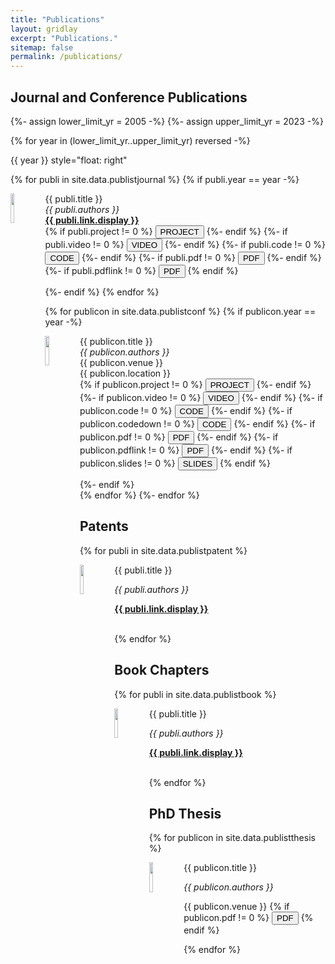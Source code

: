 ```yaml
---
title: "Publications"
layout: gridlay
excerpt: "Publications."
sitemap: false
permalink: /publications/
---
```

## Journal and Conference Publications


{%- assign lower_limit_yr = 2005 -%}
{%- assign upper_limit_yr = 2023 -%}

{% for year in (lower_limit_yr..upper_limit_yr) reversed -%}

<div class="row">
<div class="col-sm-12 clearfix">
<div class="well well-sm">
<p>{{ year }} style="float: right" </p>
</div>
</div>
</div>

{% for publi in site.data.publistjournal %}
{% if publi.year == year -%}

<div class="row">
<div class="col-sm-11 clearfix">
 <div class="well well-sm">
  <img src="{{ site.url }}{{ site.baseurl }}/images/pubpic/{{ publi.image }}" class="img-responsive" width="11%" style="float: left" />
  <p>{{ publi.title }}  <br> 
  <em>{{ publi.authors }}</em> <br> 
  <strong><a href="{{ publi.link.url }}">{{ publi.link.display }}</a></strong> <br>
  {% if publi.project != 0 %}
      <button type="button" class="btn-xs btn-info" onclick="window.location.href= '{{ publi.project }}'">
      PROJECT
      </button> 
  {%- endif %}
  {%- if publi.video != 0 %}
      <button type="button" class="btn-xs btn-info" onclick="window.location.href= '{{ publi.video }}'">
      VIDEO
      </button> 
  {%- endif %}
  {%- if publi.code != 0 %}
     <button type="button" class="btn-xs btn-info" onclick="window.location.href= '{{ publi.code }}'">
     CODE
     </button> 
  {%- endif %}
  {%- if publi.pdf != 0 %}
     <button type="button" class="btn-xs btn-info" onclick="window.location.href= '{{ site.baseurl }}/downloads/{{ publi.pdf }}'">
     PDF
     </button> 
  {%- endif %}
  {%- if publi.pdflink != 0 %}
      <button type="button" class="btn-xs btn-info" onclick="window.location.href= '{{ publi.pdflink }}'">
      PDF
      </button>
  {% endif %}  
  </p>
 </div>
</div>
</div>

{%- endif %}
{% endfor %}

{% for publicon in site.data.publistconf %}
{% if publicon.year == year -%}

<div class="row">
<div class="col-sm-11 clearfix">
<div class="well well-sm">
<img src="{{ site.url }}{{ site.baseurl }}/images/pubpic/{{ publicon.image }}" class="img-responsive" width="11%" style="float: left" />
<p>{{ publicon.title }} <br> 
<em>{{ publicon.authors }}</em> <br>
{{ publicon.venue }} <br>
{{ publicon.location }} <br>
{% if publicon.project != 0 %}
<button type="button" class="btn-xs btn-info" onclick="window.location.href= '{{ publicon.project }}'">
PROJECT
</button> 
{%- endif %}
{%- if publicon.video != 0 %}
<button type="button" class="btn-xs btn-info" onclick="window.location.href= '{{ publicon.video }}'">
VIDEO
</button> 
{%- endif %}
{%- if publicon.code != 0 %}
<button type="button" class="btn-xs btn-info" onclick="window.location.href= '{{ publicon.code }}'">
CODE
</button> 
{%- endif %}
{%- if publicon.codedown != 0 %}
<button type="button" class="btn-xs btn-info" onclick="window.location.href= '{{ site.baseurl }}/downloads/{{ publicon.codedown }}'">
CODE
</button> 
{%- endif %} 
{%- if publicon.pdf != 0 %}
<button type="button" class="btn-xs btn-info" onclick="window.location.href= '{{ site.baseurl }}/downloads/{{ publicon.pdf }}'">
PDF
</button>
{%- endif %}
{%- if publicon.pdflink != 0 %}
<button type="button" class="btn-xs btn-info" onclick="window.location.href= '{{ publicon.pdflink }}'">
PDF
</button>
{%- endif %}   
{%- if publicon.slides != 0 %}
<button type="button" class="btn-xs btn-info" onclick="window.location.href= '{{ site.baseurl }}/downloads/{{ publicon.slides }}'">
SLIDES
</button>
{% endif %}    
</p>
</div>
</div>
</div>


{%- endif %}    
{% endfor %}
{%- endfor %}

<!--
## Journal Publications
{% for publi in site.data.publistjournal %}

<div class="row">
<div class="col-sm-11 clearfix">
 <div class="well well-sm">
  <img src="{{ site.url }}{{ site.baseurl }}/images/pubpic/{{ publi.image }}" class="img-responsive" width="11%" style="float: left" />
  <p>{{ publi.title }}  <br> 
  <em>{{ publi.authors }}</em> <br> 
  <strong><a href="{{ publi.link.url }}">{{ publi.link.display }}</a></strong> <br>
  {% if publi.project != 0 %}
      <button type="button" class="btn-xs btn-info" onclick="window.location.href= '{{ publi.project }}'">
      PROJECT
      </button> 
  {%- endif %}
  {%- if publi.video != 0 %}
      <button type="button" class="btn-xs btn-info" onclick="window.location.href= '{{ publi.video }}'">
      VIDEO
      </button> 
  {%- endif %}
  {%- if publi.code != 0 %}
     <button type="button" class="btn-xs btn-info" onclick="window.location.href= '{{ publi.code }}'">
     CODE
     </button> 
  {%- endif %}
  {%- if publi.pdf != 0 %}
     <button type="button" class="btn-xs btn-info" onclick="window.location.href= '{{ site.baseurl }}/downloads/{{ publi.pdf }}'">
     PDF
     </button> 
  {%- endif %}
  {%- if publi.pdflink != 0 %}
      <button type="button" class="btn-xs btn-info" onclick="window.location.href= '{{ publi.pdflink }}'">
      PDF
      </button>
  {% endif %}  
  </p>
 </div>
</div>
</div>

{% endfor %}

## Conference Publications
{% for publicon in site.data.publistconf %}
<div class="row">
<div class="col-sm-11 clearfix">
 <div class="well well-sm">
  <img src="{{ site.url }}{{ site.baseurl }}/images/pubpic/{{ publicon.image }}" class="img-responsive" width="11%" style="float: left" />
  <p>{{ publicon.title }} <br> 
  <em>{{ publicon.authors }}</em> <br>
  {{ publicon.venue }} <br>
  {{ publicon.location }}
  {% if publicon.project != 0 %}
      <button type="button" class="btn-xs btn-info" onclick="window.location.href= '{{ publicon.project }}'">
      PROJECT
      </button> 
  {%- endif %}
  {%- if publicon.video != 0 %}
      <button type="button" class="btn-xs btn-info" onclick="window.location.href= '{{ publicon.video }}'">
      VIDEO
      </button> 
  {%- endif %}
  {%- if publicon.code != 0 %}
     <button type="button" class="btn-xs btn-info" onclick="window.location.href= '{{ publicon.code }}'">
     CODE
     </button> 
  {%- endif %}
  {%- if publicon.codedown != 0 %}
     <button type="button" class="btn-xs btn-info" onclick="window.location.href= '{{ site.baseurl }}/downloads/{{ publicon.codedown }}'">
     CODE
     </button> 
  {%- endif %} 
  {%- if publicon.pdf != 0 %}
      <button type="button" class="btn-xs btn-info" onclick="window.location.href= '{{ site.baseurl }}/downloads/{{ publicon.pdf }}'">
      PDF
      </button>
  {%- endif %}
  {%- if publicon.pdflink != 0 %}
      <button type="button" class="btn-xs btn-info" onclick="window.location.href= '{{ publicon.pdflink }}'">
      PDF
      </button>
  {%- endif %}   
  {%- if publicon.slides != 0 %}
      <button type="button" class="btn-xs btn-info" onclick="window.location.href= '{{ site.baseurl }}/downloads/{{ publicon.slides }}'">
      SLIDES
      </button>
   {% endif %}    
  </p>
 </div>
</div>
</div>
{% endfor %}
--->
## Patents
{% for publi in site.data.publistpatent %}
<div class="row">
<div class="col-sm-11 clearfix">
 <div class="well well-sm">
  <img src="{{ site.url }}{{ site.baseurl }}/images/pubpic/{{ publi.image }}" class="img-responsive" width="11%" style="float: left" />
  <p>{{ publi.title }}</p>
  <p><em>{{ publi.authors }}</em></p>
  <p><strong><a href="{{ publi.link.url }}">{{ publi.link.display }}</a></strong></p><br>
 </div>
</div>
</div>
{% endfor %}

## ​Book Chapters
{% for publi in site.data.publistbook %}
<div class="row">
<div class="col-sm-11 clearfix">
 <div class="well well-sm">
  <img src="{{ site.url }}{{ site.baseurl }}/images/pubpic/{{ publi.image }}" class="img-responsive" width="11%" style="float: left" />
  <p>{{ publi.title }}</p>
  <p><em>{{ publi.authors }}</em></p>
  <p><strong><a href="{{ publi.link.url }}">{{ publi.link.display }}</a></strong></p><br>
 </div>
</div>
</div>
{% endfor %}

## PhD Thesis
{% for publicon in site.data.publistthesis %}
<div class="row">
<div class="col-sm-11 clearfix">
 <div class="well well-sm">
  <img src="{{ site.url }}{{ site.baseurl }}/images/pubpic/{{ publicon.image }}" class="img-responsive" width="11%" style="float: left" />
  <p>{{ publicon.title }}</p>
  <p><em>{{ publicon.authors }}</em></p>
  <p>{{ publicon.venue }}
    {% if publicon.pdf != 0 %}
      <button type="button" class="btn-xs btn-info" onclick="window.location.href= '{{ site.baseurl }}/downloads/{{ publicon.pdf }}'">
      PDF
      </button>
  {% endif %}</p>
 </div>
</div>
</div>
{% endfor %}

\
&nbsp;
